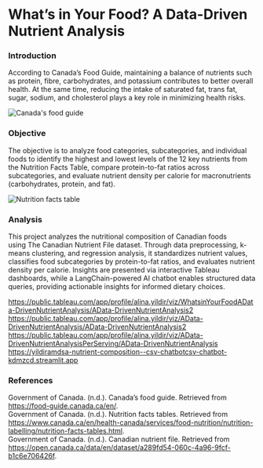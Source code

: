 # What’s in Your Food? A Data-Driven Nutrient Analysis

### Introduction
According to Canada’s Food Guide, maintaining a balance of nutrients such as protein, fibre, carbohydrates, and potassium contributes to better overall health. At the same time, reducing the intake of saturated fat, trans fat, sugar, sodium, and cholesterol plays a key role in minimizing health risks.

![Canada's food guide](https://github.com/yildiramdsa/nutrient_composition_of_common_foods_in_canada_analyzing_the_canadian_nutrient_file/blob/main/documents/vb-3.jpg)

### Objective
The objective is to analyze food categories, subcategories, and individual foods to identify the highest and lowest levels of the 12 key nutrients from the Nutrition Facts Table, compare protein-to-fat ratios across subcategories, and evaluate nutrient density per calorie for macronutrients (carbohydrates, protein, and fat).

![Nutrition facts table](https://github.com/yildiramdsa/nutrient_composition_of_common_foods_in_canada_analyzing_the_canadian_nutrient_file/blob/main/documents/nutrition_facts_table.jpeg)

### Analysis

This project analyzes the nutritional composition of Canadian foods using The Canadian Nutrient File dataset. Through data preprocessing, k-means clustering, and regression analysis, it standardizes nutrient values, classifies food subcategories by protein-to-fat ratios, and evaluates nutrient density per calorie. Insights are presented via interactive Tableau dashboards, while a LangChain-powered AI chatbot enables structured data queries, providing actionable insights for informed dietary choices.

https://public.tableau.com/app/profile/alina.yildir/viz/WhatsinYourFoodAData-DrivenNutrientAnalysis/AData-DrivenNutrientAnalysis2  
https://public.tableau.com/app/profile/alina.yildir/viz/AData-DrivenNutrientAnalysis/AData-DrivenNutrientAnalysis2  
https://public.tableau.com/app/profile/alina.yildir/viz/AData-DrivenNutrientAnalysisPerServing/AData-DrivenNutrientAnalysis  
https://yildiramdsa-nutrient-composition--csv-chatbotcsv-chatbot-kdmzcd.streamlit.app  

### References
Government of Canada. (n.d.). Canada’s food guide. Retrieved from https://food-guide.canada.ca/en/.  
Government of Canada. (n.d.). Nutrition facts tables. Retrieved from https://www.canada.ca/en/health-canada/services/food-nutrition/nutrition-labelling/nutrition-facts-tables.html.  
Government of Canada. (n.d.). Canadian nutrient file. Retrieved from https://open.canada.ca/data/en/dataset/a289fd54-060c-4a96-9fcf-b1c6e706426f.
